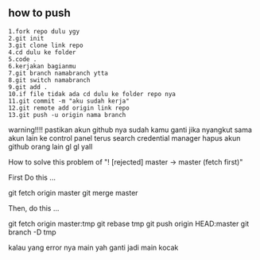 ## how to push ##
```
1.fork repo dulu ygy
2.git init
3.git clone link repo
4.cd dulu ke folder
5.code .
6.kerjakan bagianmu
7.git branch namabranch ytta
8.git switch namabranch
9.git add .
10.if file tidak ada cd dulu ke folder repo nya
11.git commit -m "aku sudah kerja"
12.git remote add origin link repo
13.git push -u origin nama branch
```
warning!!!! 
pastikan akun github nya sudah kamu ganti
jika nyangkut sama akun lain ke control panel terus search credential manager hapus akun github orang lain
gl gl yall

How to solve this problem of "! [rejected] master -> master (fetch first)"

First Do this ...

git fetch origin master
git merge  master

Then, do this ...

git fetch origin master:tmp
git rebase tmp
git push origin HEAD:master
git branch -D tmp

kalau yang error nya main yah ganti jadi main kocak

